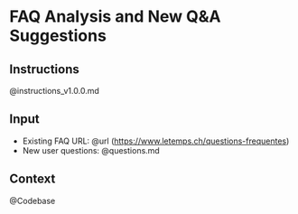 # FAQ Analysis and New Q&A Suggestions

## Instructions
@instructions_v1.0.0.md

## Input
- Existing FAQ URL: @url (https://www.letemps.ch/questions-frequentes)
- New user questions: @questions.md

## Context
@Codebase 